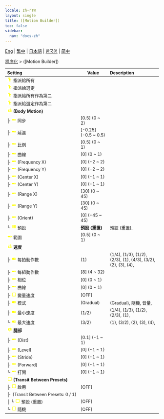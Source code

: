```yaml
---
locale: zh-rTW
layout: single
title: ([Motion Builder])
toc: false
sidebar:
  nav: "docs-zh"
---
```

[Eng](/dancexr/menu/2025.4/motion/motion_builder) | [繁中](/tw/dancexr/menu/2025.4/motion/motion_builder) | [日本語](/jp/dancexr/menu/2025.4/motion/motion_builder) | [한국어](/kr/dancexr/menu/2025.4/motion/motion_builder) | [简中](/zh/dancexr/menu/2025.4/motion/motion_builder)

[程序化](../menu#程序化) > ([Motion Builder])



| Setting | Value | Description |
| :--- | --- | :--- |
|<nobr><img src="/images/icon/ic_motion.png" alt="motion icon"/> 指派給所有</nobr>|| 
|<nobr><img src="/images/icon/ic_motion.png" alt="motion icon"/> 指派給選定</nobr>|| 
|<nobr><img src="/images/icon/ic_motion.png" alt="motion icon"/> 指派給所有作為第二</nobr>|| 
|<nobr><img src="/images/icon/ic_motion.png" alt="motion icon"/> 指派給選定作為第二</nobr>|| 
|<nobr><img src="/images/icon/ic_tune.png" alt="tune icon"/> <b>(Body Motion)</b></nobr>| | 
|<nobr>├&nbsp;<img src="/images/icon/ic_slider.png" alt="slider icon"/> 同步</nobr>| [0.5] (0 ~ 2) | 
|<nobr>├&nbsp;<img src="/images/icon/ic_slider.png" alt="slider icon"/> 延遲</nobr>| [-0.25] (-0.5 ~ 0.5) | 
|<nobr>├&nbsp;<img src="/images/icon/ic_slider.png" alt="slider icon"/> 比例</nobr>| [0.5] (0 ~ 1) | 
|<nobr>├&nbsp;<img src="/images/icon/ic_slider.png" alt="slider icon"/> 曲線</nobr>| [0] (0 ~ 1) | 
|<nobr>├&nbsp;<img src="/images/icon/ic_slider.png" alt="slider icon"/> (Frequency X)</nobr>| [0] (-2 ~ 2) | 
|<nobr>├&nbsp;<img src="/images/icon/ic_slider.png" alt="slider icon"/> (Frequency Y)</nobr>| [0] (-2 ~ 2) | 
|<nobr>├&nbsp;<img src="/images/icon/ic_slider.png" alt="slider icon"/> (Center X)</nobr>| [0] (-1 ~ 1) | 
|<nobr>├&nbsp;<img src="/images/icon/ic_slider.png" alt="slider icon"/> (Center Y)</nobr>| [0] (-1 ~ 1) | 
|<nobr>├&nbsp;<img src="/images/icon/ic_slider.png" alt="slider icon"/> (Range X)</nobr>| [30] (0 ~ 45) | 
|<nobr>├&nbsp;<img src="/images/icon/ic_slider.png" alt="slider icon"/> (Range Y)</nobr>| [30] (0 ~ 45) | 
|<nobr>├&nbsp;<img src="/images/icon/ic_slider.png" alt="slider icon"/> (Orient)</nobr>| [0] (-45 ~ 45) | 
|<nobr>└&nbsp;<img src="/images/icon/ic_list.png" alt="list icon"/> 預設</nobr>| **預設 (重置)** | 預設 (重置),  |
|<nobr><img src="/images/icon/ic_slider.png" alt="slider icon"/> 範圍</nobr>| [0.5] (0 ~ 1) | 
|<nobr><img src="/images/icon/ic_tune.png" alt="tune icon"/> <b>速度</b></nobr>| | 
|<nobr>├&nbsp;<img src="/images/icon/ic_toggle_on.png" alt="toggle on icon"/> 每拍動作數</nobr>| (1) | (1/4), (1/3), (1/2), (2/3), (1), (4/3), (3/2), (2), (3), (4), 
|<nobr>├&nbsp;<img src="/images/icon/ic_slider.png" alt="slider icon"/> 每組動作數</nobr>| [8] (4 ~ 32) | 
|<nobr>├&nbsp;<img src="/images/icon/ic_slider.png" alt="slider icon"/> 相位</nobr>| [0] (0 ~ 1) | 
|<nobr>├&nbsp;<img src="/images/icon/ic_slider.png" alt="slider icon"/> 曲線</nobr>| [0] (0 ~ 1) | 
|<nobr>├&nbsp;<img src="/images/icon/ic_check_off.png" alt="check off icon"/> 變量速度</nobr>| [OFF] | 
|<nobr>├&nbsp;<img src="/images/icon/ic_toggle_on.png" alt="toggle on icon"/> 模式</nobr>| (Gradual) | (Gradual), 隨機, 音量, 
|<nobr>├&nbsp;<img src="/images/icon/ic_toggle_on.png" alt="toggle on icon"/> 最小速度</nobr>| (1/2) | (1/4), (1/3), (1/2), (2/3), (1), 
|<nobr>└&nbsp;<img src="/images/icon/ic_toggle_on.png" alt="toggle on icon"/> 最大速度</nobr>| (3/2) | (1), (3/2), (2), (3), (4), 
|<nobr><img src="/images/icon/ic_tune.png" alt="tune icon"/> <b>腿部</b></nobr>| | 
|<nobr>├&nbsp;<img src="/images/icon/ic_slider.png" alt="slider icon"/> (Dist)</nobr>| [0.1] (-1 ~ 1) | 
|<nobr>├&nbsp;<img src="/images/icon/ic_slider.png" alt="slider icon"/> (Level)</nobr>| [0] (-1 ~ 1) | 
|<nobr>├&nbsp;<img src="/images/icon/ic_slider.png" alt="slider icon"/> (Stride)</nobr>| [0] (-1 ~ 1) | 
|<nobr>├&nbsp;<img src="/images/icon/ic_slider.png" alt="slider icon"/> (Forward)</nobr>| [0] (-1 ~ 1) | 
|<nobr>└&nbsp;<img src="/images/icon/ic_slider.png" alt="slider icon"/> 打開</nobr>| [0] (-1 ~ 1) | 
|<nobr><img src="/images/icon/ic_check_off.png" alt="check off icon"/> <b>(Transit Between Presets)</b></nobr>| | 
|<nobr>├&nbsp;<img src="/images/icon/ic_check_off.png" alt="check off icon"/> 啟用</nobr>| [OFF] | 
|<nobr>├&nbsp; (Transit Between Presets: 0 / 1)</nobr>|| 
|<nobr>│&nbsp;└&nbsp;<img src="/images/icon/ic_check_off.png" alt="check off icon"/> 預設 (重置)</nobr>| [OFF] | 
|<nobr>└&nbsp;<img src="/images/icon/ic_check_off.png" alt="check off icon"/> 隨機</nobr>| [OFF] | 
